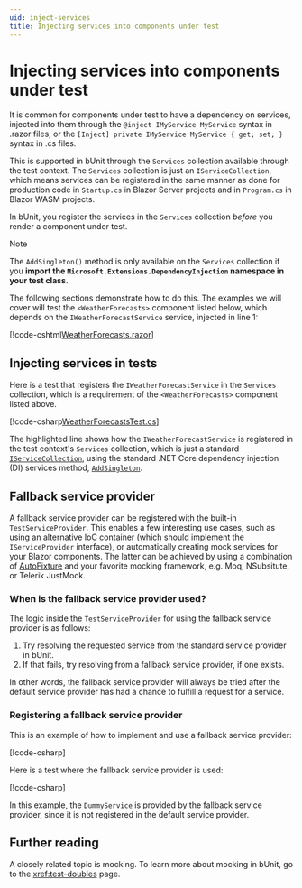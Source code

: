 ```yaml
---
uid: inject-services
title: Injecting services into components under test
---
```


# Injecting services into components under test

It is common for components under test to have a dependency on services, injected into them through the `@inject IMyService MyService` syntax in .razor files, or the `[Inject] private IMyService MyService { get; set; }` syntax in .cs files.

This is supported in bUnit through the `Services` collection available through the test context. The `Services` collection is just an `IServiceCollection`, which means services can be registered in the same manner as done for production code in `Startup.cs` in Blazor Server projects and in `Program.cs` in Blazor WASM projects.

In bUnit, you register the services in the `Services` collection _before_ you render a component under test. 

> [!NOTE]
> The `AddSingleton()` method is only available on the `Services` collection if you **import the `Microsoft.Extensions.DependencyInjection` namespace in your test class**.

The following sections demonstrate how to do this. The examples we will cover will test the `<WeatherForecasts>` component listed below, which depends on the `IWeatherForecastService` service, injected in line 1:

[!code-cshtml[WeatherForecasts.razor](../../../samples/components/WeatherForecasts.razor?highlight=1)]

## Injecting services in tests

Here is a test that registers the `IWeatherForecastService` in the `Services` collection, which is a requirement of the `<WeatherForecasts>` component listed above.

[!code-csharp[WeatherForecastsTest.cs](../../../samples/tests/xunit/WeatherForecastsTest.cs?start=17&end=25&highlight=2)]

The highlighted line shows how the `IWeatherForecastService` is registered in the test context's `Services` collection, which is just a standard [`IServiceCollection`](https://docs.microsoft.com/en-us/dotnet/api/microsoft.extensions.dependencyinjection.iservicecollection), using the standard .NET Core dependency injection (DI) services method, [`AddSingleton`](https://docs.microsoft.com/en-us/dotnet/api/microsoft.extensions.dependencyinjection.servicecollectionserviceextensions.addsingleton?view=dotnet-plat-ext-3.1#Microsoft_Extensions_DependencyInjection_ServiceCollectionServiceExtensions_AddSingleton__1_Microsoft_Extensions_DependencyInjection_IServiceCollection___0_).

##  Fallback service provider

A fallback service provider can be registered with the built-in `TestServiceProvider`. This enables a few interesting use cases, such as using an alternative IoC container (which should implement the `IServiceProvider` interface), or automatically creating mock services for your Blazor components. The latter can be achieved by using a combination of [AutoFixture](https://github.com/AutoFixture/AutoFixture) and your favorite mocking framework, e.g. Moq, NSubsitute, or Telerik JustMock.

### When is the fallback service provider used?

The logic inside the `TestServiceProvider` for using the fallback service provider is as follows:

1. Try resolving the requested service from the standard service provider in bUnit.
2. If that fails, try resolving from a fallback service provider, if one exists.

In other words, the fallback service provider will always be tried after the default service provider has had a chance to fulfill a request for a service.

### Registering a fallback service provider

This is an example of how to implement and use a fallback service provider:

[!code-csharp[](../../../samples/tests/xunit/FallbackServiceProvider.cs?start=5&end=13)]

Here is a test where the fallback service provider is used:

[!code-csharp[](../../../samples/tests/xunit/FallBackServiceProviderUsage.cs?start=11&end=15)]

In this example, the `DummyService` is provided by the fallback service provider, since it is not registered in the default service provider.

## Further reading

A closely related topic is mocking. To learn more about mocking in bUnit, go to the <xref:test-doubles> page.
